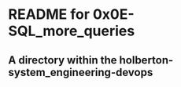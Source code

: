 # README for 0x0E-SQL_more_queries #
## A directory within the holberton-system_engineering-devops ##

